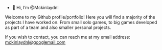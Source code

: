 - 👋 Hi, I’m @Mckinlaydnl

Welcome to my Github profile/portfolio!
Here you will find a majority of the projects I have worked on. From small solo games, to big games developed as part of a team and also smaller personal projects.

If you wish to contact, you can reach me at my email address:
mckinlaydnl@googlemail.com

<!---
Mckinlaydnl/Mckinlaydnl is a ✨ special ✨ repository because its `README.md` (this file) appears on your GitHub profile.
You can click the Preview link to take a look at your changes.
--->
